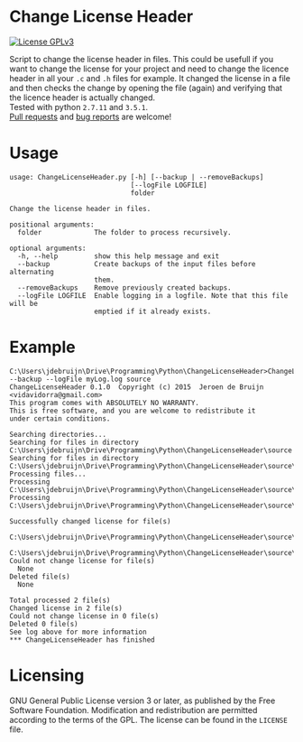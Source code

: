 # Change License Header
[![License GPLv3][badge-license]][license]

Script to change the license header in files.
This could be usefull if you want to change the license for your project and need to change the
licence header in all your `.c` and `.h` files for example.
It changed the license in a file and then checks the change by opening the file (again) and
verifying that the licence header is actually changed.  
Tested with python `2.7.11` and `3.5.1`.  
[Pull requests](https://github.com/vidavidorra/Change-License-Header/pulls) and [bug reports](https://github.com/vidavidorra/Change-License-Header/issues) are welcome!

# Usage
```
usage: ChangeLicenseHeader.py [-h] [--backup | --removeBackups]
                              [--logFile LOGFILE]
                              folder

Change the license header in files.

positional arguments:
  folder             The folder to process recursively.

optional arguments:
  -h, --help         show this help message and exit
  --backup           Create backups of the input files before alternating
                     them.
  --removeBackups    Remove previously created backups.
  --logFile LOGFILE  Enable logging in a logfile. Note that this file will be
                     emptied if it already exists.
```

# Example
```
C:\Users\jdebruijn\Drive\Programming\Python\ChangeLicenseHeader>ChangeLicenseHeader.py --backup --logFile myLog.log source
ChangeLicenseHeader 0.1.0  Copyright (c) 2015  Jeroen de Bruijn <vidavidorra@gmail.com>
This program comes with ABSOLUTELY NO WARRANTY.
This is free software, and you are welcome to redistribute it
under certain conditions.

Searching directories...
Searching for files in directory C:\Users\jdebruijn\Drive\Programming\Python\ChangeLicenseHeader\source
Searching for files in directory C:\Users\jdebruijn\Drive\Programming\Python\ChangeLicenseHeader\source\src
Processing files...
Processing C:\Users\jdebruijn\Drive\Programming\Python\ChangeLicenseHeader\source\header1.h
Processing C:\Users\jdebruijn\Drive\Programming\Python\ChangeLicenseHeader\source\src\main.c

Successfully changed license for file(s)
  C:\Users\jdebruijn\Drive\Programming\Python\ChangeLicenseHeader\source\header1.h
  C:\Users\jdebruijn\Drive\Programming\Python\ChangeLicenseHeader\source\src\main.c
Could not change license for file(s)
  None
Deleted file(s)
  None

Total processed 2 file(s)
Changed license in 2 file(s)
Could not change license in 0 file(s)
Deleted 0 file(s)
See log above for more information
*** ChangeLicenseHeader has finished
```


# Licensing
GNU General Public License version 3 or later, as published by the Free Software Foundation.
Modification and redistribution are permitted according to the terms of the GPL.
The license can be found in the `LICENSE` file.


[badge-license]:                        https://img.shields.io/badge/license-GPLv3-blue.svg
[license]:                              https://github.com/vidavidorra/Change-License-Header/blob/master/LICENSE

